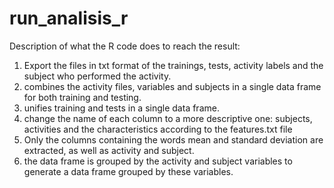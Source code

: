 # run_analisis_r
Description of what the R code does to reach the result:
1) Export the files in txt format of the trainings, tests, activity labels and the subject who performed the activity.
2) combines the activity files, variables and subjects in a single data frame for both training and testing.
3) unifies training and tests in a single data frame.
4) change the name of each column to a more descriptive one: subjects, activities and the characteristics according to the features.txt file
5) Only the columns containing the words mean and standard deviation are extracted, as well as activity and subject.
6) the data frame is grouped by the activity and subject variables to generate a data frame grouped by these variables.
